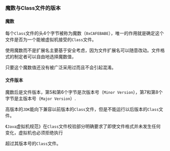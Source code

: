 ### 魔数与Class文件的版本

#### 魔数

每个`Class`文件的头4个字节被称为魔数（`0xCAFEBABE`），唯一的作用就是确定这个文件是否为一个能被虚拟机接受的`Class`文件。

使用魔数而不是扩展名主要基于安全考虑，因为文件扩展名可以随意改动。文件格式的制定者可以自由地选择魔数值，

只要这个魔数值还没有被广泛采用过而且不会引起混淆。



#### 文件版本

魔数后是文件版本，第5和第6个字节是次版本号（`Minor Version`），第7和第8个字节是主版本号（`Major Version`）.

高版本的`JDK`能向下兼容以前版本的`Class`文件，但是不能运行以后版本的`Class`文件。

《`Java`虚拟机规范》在`Class`文件校验部分明确要求了即使文件格式并未发生任何变化，虚拟机也必须拒绝执行

超过其版本号的`Class`文件。